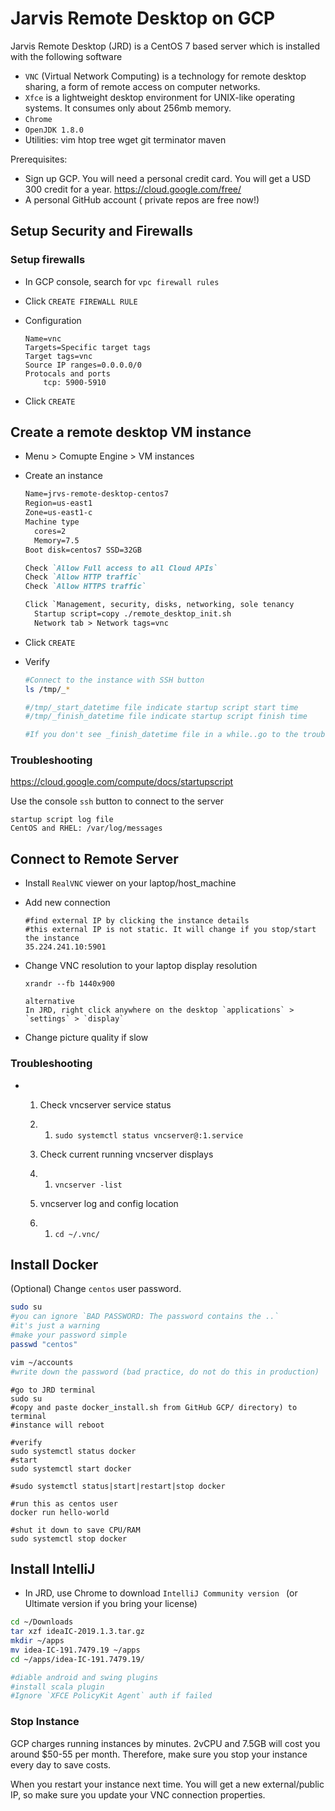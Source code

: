 # Jarvis Remote Desktop on GCP

Jarvis Remote Desktop (JRD) is a CentOS 7 based server which is installed with the following software

- `VNC` (Virtual Network Computing) is a technology for remote desktop sharing, a form of remote access on computer networks.
- `Xfce` is a lightweight desktop environment for UNIX-like operating systems. It consumes only about 256mb memory.
- `Chrome`
- `OpenJDK 1.8.0`
- Utilities: vim htop tree wget git terminator maven

Prerequisites:

- Sign up GCP. You will need a personal credit card. You will get a USD 300 credit for a year. https://cloud.google.com/free/
- A personal GitHub account ( private repos are free now!)

## Setup Security and Firewalls

### Setup firewalls

- In GCP console, search for  `vpc firewall rules`

- Click `CREATE FIREWALL RULE`

- Configuration

  ```
  Name=vnc
  Targets=Specific target tags
  Target tags=vnc
  Source IP ranges=0.0.0.0/0
  Protocals and ports
      tcp: 5900-5910
  ```

- Click `CREATE`

## Create a remote desktop VM instance

* Menu > Comupte Engine > VM instances

* Create an instance

  ```markdown
  Name=jrvs-remote-desktop-centos7
  Region=us-east1
  Zone=us-east1-c
  Machine type
    cores=2
    Memory=7.5
  Boot disk=centos7 SSD=32GB
  
  Check `Allow Full access to all Cloud APIs`
  Check `Allow HTTP traffic`
  Check `Allow HTTPS traffic`
  
  Click `Management, security, disks, networking, sole tenancy
    Startup script=copy ./remote_desktop_init.sh
    Network tab > Network tags=vnc
  ```

* Click `CREATE`

* Verify

  ```bash
  #Connect to the instance with SSH button
  ls /tmp/_*
  
  #/tmp/_start_datetime file indicate startup script start time
  #/tmp/_finish_datetime file indicate startup script finish time
  
  #If you don't see _finish_datetime file in a while..go to the troubleshooting section.
  ```

### Troubleshooting

https://cloud.google.com/compute/docs/startupscript

Use the console `ssh` button to connect to the server

```
startup script log file
CentOS and RHEL: /var/log/messages
```

## Connect to Remote Server

* Install `RealVNC` viewer on your laptop/host_machine

* Add new connection

  ```
  #find external IP by clicking the instance details
  #this external IP is not static. It will change if you stop/start the instance
  35.224.241.10:5901
  ```

* Change VNC resolution to your laptop display resolution

  ```
  xrandr --fb 1440x900
  
  alternative
  In JRD, right click anywhere on the desktop `applications` > `settings` > `display`
  ```

* Change picture quality if slow

### Troubleshooting

* 1. Check vncserver service status

  2. 1. `sudo systemctl status vncserver@:1.service`

  3. Check current running vncserver displays

  4. 1. `vncserver -list`

  5. vncserver log and config location

  6. 1. `cd ~/.vnc/` 

## Install Docker

(Optional) Change `centos` user password.

```bash
sudo su
#you can ignore `BAD PASSWORD: The password contains the ..`
#it's just a warning
#make your password simple
passwd "centos"

vim ~/accounts
#write down the password (bad practice, do not do this in production)
```

```
#go to JRD terminal
sudo su
#copy and paste docker_install.sh from GitHub GCP/ directory) to terminal
#instance will reboot 

#verify
sudo systemctl status docker
#start
sudo systemctl start docker

#sudo systemctl status|start|restart|stop docker

#run this as centos user
docker run hello-world

#shut it down to save CPU/RAM
sudo systemctl stop docker
```

## Install IntelliJ 

* In JRD, use Chrome to download `IntelliJ Community version `
  (or Ultimate version if you bring your license)

```bash
cd ~/Downloads
tar xzf ideaIC-2019.1.3.tar.gz
mkdir ~/apps
mv idea-IC-191.7479.19 ~/apps
cd ~/apps/idea-IC-191.7479.19/

#diable android and swing plugins
#install scala plugin
#Ignore `XFCE PolicyKit Agent` auth if failed

```

### Stop Instance

GCP charges running instances by minutes. 2vCPU and 7.5GB will cost you around $50-55 per month. Therefore, make sure you stop your instance every day to save costs. 

When you restart your instance next time. You will get a new external/public IP, so make sure you update your VNC connection properties. 
